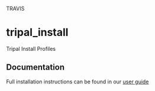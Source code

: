 TRAVIS

# tripal_install
Tripal Install Profiles

## Documentation
Full installation instructions can be found in our [user guide](http://tripal.info/tutorials/v3.x/installation/rapid)

